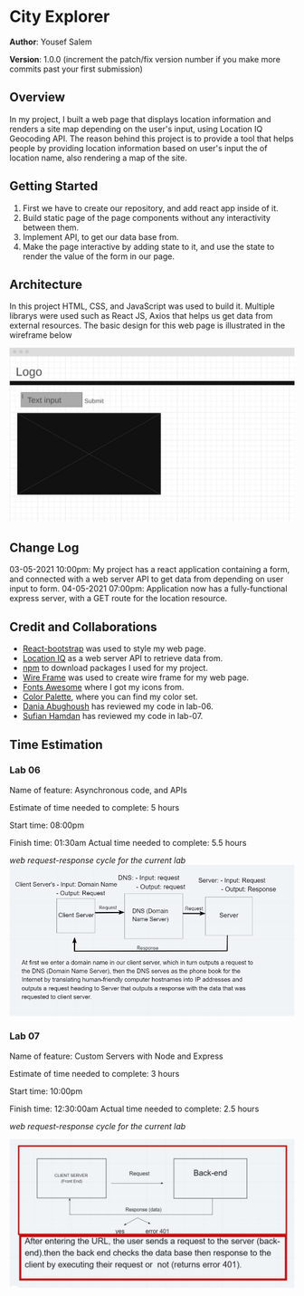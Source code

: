 # City Explorer

**Author**: Yousef Salem

**Version**: 1.0.0 (increment the patch/fix version number if you make more commits past your first submission)

## Overview

In my project, I built a web page that displays location information and renders a site map depending on the user's input, using Location IQ Geocoding API. The reason behind this project is to provide a tool that helps people by providing location information based on user's input the of location name, also rendering a map of the site.

## Getting Started

1. First we have to create our repository, and add react app inside of it.
2. Build static page of the page components without any interactivity between them.
3. Implement API, to get our data base from.
4. Make the page interactive by adding state to it, and use the state to render the value of the form in our page.

## Architecture

In this project HTML, CSS, and JavaScript was used to build it. Multiple librarys were used  such as React JS, Axios that helps us get data from external resources.
The basic design for this web page is illustrated in the wireframe below

![wireframe](./src/assets/wireframe.JPG)


## Change Log

03-05-2021 10:00pm: My project has a react application containing a form, and connected with a web server API to get data from depending on user input to form.
04-05-2021 07:00pm: Application now has a fully-functional express server, with a GET route for the location resource.

## Credit and Collaborations

- [React-bootstrap](https://react-bootstrap.netlify.app/) was used to style my web page.
- [Location IQ](https://locationiq.com/) as a web server API to retrieve data from.
- [npm](https://www.npmjs.com/) to download packages I used for my project.
- [Wire Frame](https://wireframe.cc/) was used to create wire frame for my web page.
- [Fonts Awesome](https://fontawesome.com/) where I got my icons from.
- [Color Palette](https://coolors.co/palettes/trending), where you can find my color set.
- [Dania Abughoush](https://github.com/DaniaAbughoush) has reviewed my code in lab-06.
- [Sufian Hamdan](https://github.com/SufianHamdan) has reviewed my code in lab-07.


## Time Estimation

### Lab 06

Name of feature: Asynchronous code, and APIs

Estimate of time needed to complete: 5 hours

Start time: 08:00pm 

Finish time: 01:30am
Actual time needed to complete: 5.5 hours

_web request-response cycle for the current lab_
![WRRC](./src/assets/lab06.png)


### Lab 07

Name of feature: Custom Servers with Node and Express

Estimate of time needed to complete: 3 hours

Start time: 10:00pm 

Finish time: 12:30:00am
Actual time needed to complete: 2.5 hours

_web request-response cycle for the current lab_

![WRRC](./src/assets/lab07.JPG)


